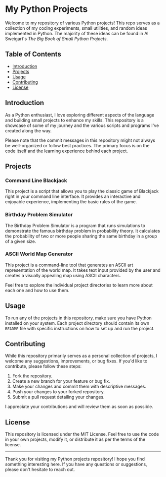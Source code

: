# My Python Projects

Welcome to my repository of various Python projects! This repo serves as a collection of my coding experiments, small utilities, and random ideas implemented in Python. The majority of these ideas can be found in Al Sweigart's *The Big Book of Small Python Projects*. 

## Table of Contents

- [Introduction](#introduction)
- [Projects](#projects)
- [Usage](#usage)
- [Contributing](#contributing)
- [License](#license)

## Introduction

As a Python enthusiast, I love exploring different aspects of the language and building small projects to enhance my skills. This repository is a showcase of some of my journey and the various scripts and programs I've created along the way.

Please note that the commit messages in this repository might not always be well-organized or follow best practices. The primary focus is on the code itself and the learning experience behind each project.

## Projects

### Command Line Blackjack
This project is a script that allows you to play the classic game of Blackjack right in your command line interface. It provides an interactive and enjoyable experience, implementing the basic rules of the game.

### Birthday Problem Simulator
The Birthday Problem Simulator is a program that runs simulations to demonstrate the famous birthday problem in probability theory. It calculates the probability of two or more people sharing the same birthday in a group of a given size.

### ASCII World Map Generator
This project is a command-line tool that generates an ASCII art representation of the world map. It takes text input provided by the user and creates a visually appealing map using ASCII characters.

Feel free to explore the individual project directories to learn more about each one and how to use them.

## Usage

To run any of the projects in this repository, make sure you have Python installed on your system. Each project directory should contain its own `README` file with specific instructions on how to set up and run the project.

## Contributing 

While this repository primarily serves as a personal collection of projects, I welcome any suggestions, improvements, or bug fixes. If you'd like to contribute, please follow these steps:

1. Fork the repository.
2. Create a new branch for your feature or bug fix.
3. Make your changes and commit them with descriptive messages.
4. Push your changes to your forked repository.
5. Submit a pull request detailing your changes.

I appreciate your contributions and will review them as soon as possible.

## License

This repository is licensed under the MIT License. Feel free to use the code in your own projects, modify it, or distribute it as per the terms of the license.

---
Thank you for visiting my Python projects repository! I hope you find something interesting here. If you have any questions or suggestions, please don't hesitate to reach out.
